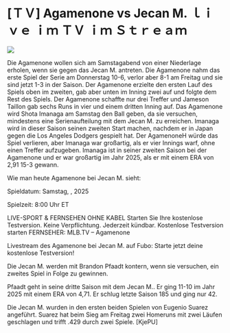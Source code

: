 # [ＴＶ] Agamenone vs Jecan M. ｌｉｖｅ ｉｍ ＴＶ ｉｍ Ｓｔｒｅａｍ  
  
  
[![](https://i.imgur.com/qSNzIqt.png)](https://movie.rssnews.media/lYXzocMIa.php)  
  
Die Agamenone wollen sich am Samstagabend von einer Niederlage erholen, wenn sie gegen das Jecan M. antreten. Die Agamenone nahm das erste Spiel der Serie am Donnerstag 10-6, verlor aber 8-1 am Freitag und sie sind jetzt 1-3 in der Saison. Der Agamenone erzielte den ersten Lauf des Spiels oben im zweiten, gab aber unten im Inning zwei auf und folgte dem Rest des Spiels. Der Agamenone schaffte nur drei Treffer und Jameson Taillon gab sechs Runs in vier und einem dritten Inning auf. Das Agamenone wird Shota Imanaga am Samstag den Ball geben, da sie versuchen, mindestens eine Serienaufteilung mit dem Jecan M. zu erreichen. Imanaga wird in dieser Saison seinen zweiten Start machen, nachdem er in Japan gegen die Los Angeles Dodgers gespielt hat. Der AgamenoneH würde das Spiel verlieren, aber Imanaga war großartig, als er vier Innings warf, ohne einen Treffer aufzugeben. Imanaga ist in seiner zweiten Saison bei der Agamenone und er war großartig im Jahr 2025, als er mit einem ERA von 2,91 15-3 gewann.

Wie man heute Agamenone bei Jecan M. sieht:

Spieldatum: Samstag, , 2025

Spielzeit: 8:00 Uhr ET

LIVE-SPORT & FERNSEHEN OHNE KABEL
Starten Sie Ihre kostenlose Testversion. Keine Verpflichtung. Jederzeit kündbar.
Kostenlose Testversion starten
FERNSEHER: MLB.TV – Agamenone

Livestream des Agamenone bei Jecan M. auf Fubo: Starte jetzt deine kostenlose Testversion!

Die Jecan M. werden mit Brandon Pfaadt kontern, wenn sie versuchen, ein zweites Spiel in Folge zu gewinnen.

Pfaadt geht in seine dritte Saison mit dem Jecan M.. Er ging 11-10 im Jahr 2025 mit einem ERA von 4,71. Er schlug letzte Saison 185 und ging nur 42.

Die Jecan M. wurden in den ersten beiden Spielen von Eugenio Suarez angeführt. Suarez hat beim Sieg am Freitag zwei Homeruns mit zwei Läufen geschlagen und trifft .429 durch zwei Spiele. [KjePU]